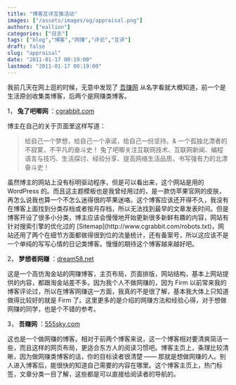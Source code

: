 ```yaml
---
title: "博客互评互推活动"
images: ["/assets/images/og/appraisal.png"]
authors: ["eallion"]
categories: ["日志"]
tags: ["blog","博客","网赚","评论","互评"]
draft: false
slug: "appraisal"
date: "2011-01-17 00:19:00"
lastmod: "2011-01-17 00:19:00"
---
```


我前几天在网上逛的时候，无意中发现了 [吾赚网](http://www.goldzhan.com)</ul > 从名字看就大概知道，前一个是生活原创收集类博客，后两个是网赚类博客。

1，<a name="toc1"><strong > 兔了吧唧网 </strong></a>：[cgrabbit.com](http://cgrabbit.com/)

博主在自己的关于页面里这样写道：
<blockquote > 给自己一个梦想，给自己一个承诺，给自己一份坚持。& 一个孤独北漂者的不寂寞，不平凡的奋斗史！
兔了吧唧关注互联网技术、互联网新闻、编程语言与技巧、生活探讨、经验分享、提高网络生活品质，书写强有力的北漂奋斗史！</blockquote>
虽然博主的网站上没有标明驱动程序，但是可以看出来，这个网站是用的 WordPress 的。而且这主题模板也是我曾经用过的，是一款仿苹果官网的皮肤，再怎么说我也算一个不怎么迷得很的苹果迷咯。这个博客应该还开得不久，我没有在博客上面找到分类存档或者按月存档，所以无法找到最早的文章发表时间。但是博客开设了很多小分类，博主应该会慢慢地开始更新很多新鲜有趣的内容，网站有针对搜索引擎的优化过的 [Sitemap](http://www.cgrabbit.com/robots.txt)，网站还用了两个在细节方面都做得很到位的流量统计，还有备案号，所以这应该不是一个单纯的写写心情的日记类博客。慢慢的期待这个博客越来越好吧。

2，<a name="toc2"><strong > 梦想者网赚 </strong></a>：[dream58.net](http://dream58.net/)

这是一个高仿淘金站的网赚博客，主页布局，页面排版，网站结构，基本上网站提供的内容，都跟淘金站差不多。因为我个人不做网赚的，因为 Firm 以前常来我的博客评论过，所以在博客网赚这一方面，我真的不是很了解，基本我大体上只知道做得比较好的就是 Firm 了。这里更多的是介绍的网赚方法和经验心得，对于想做网赚的同学，也是个不错的参考。

3，<a name="toc3"><strong > 吾赚网 </strong></a>：[555sky.com](http://555sky.com/)

这也是一个做网赚的博客。相对于前两个博客来说，这一个博客相对要清爽简洁一些，而且这样的网页布局，更适合东方人的阅读习惯吧。博客主页上，条理比较清晰，因为做网赚类博客的话，你的目标读者很清楚 —— 那就是想做网赚的人。别人进入博客后，能很快的知道自己需要的内容在哪里。这个博客主页上，热门标签，文章分类一目了解，这些都是可以直接给阅读者的导航的。

